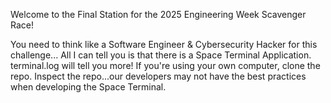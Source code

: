 Welcome to the Final Station for the 2025 Engineering Week Scavenger Race!

You need to think like a Software Engineer & Cybersecurity Hacker for this challenge...
All I can tell you is that there is a Space Terminal Application. terminal.log will tell you more!
If you're using your own computer, clone the repo. Inspect the repo...our developers may not have the best practices when developing the Space Terminal.
